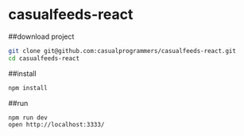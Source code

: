 # casualfeeds-react

##download project

```bash 
git clone git@github.com:casualprogrammers/casualfeeds-react.git
cd casualfeeds-react
```


##install

```bash 
npm install
```

##run

```bash 
npm run dev
open http://localhost:3333/
```
